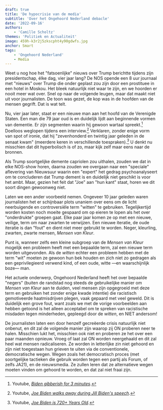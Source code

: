 ```yaml
---
draft: true
title: 'De hypocrisie van de media'
subtitle: 'Over het Ongehoord Nederland debacle'
date: '2022-09-16'
authors:
    - 'Camille Scholtz'
themes: 'Politiek en Actualiteit'
image: 459h-k3r2j5zkscpht4y90gdwfs.jpg
anchor: Smart
tags:
    - 'Ongehoord Nederland'
    - Media
---
```


Weet u nog hoe het "fatsoenlijke" nieuws over Trump berichtte tijdens zijn presidentschap, élke dag, vier jaar lang? De NOS opende een 8 uur journaal met "nieuws" over Trump die onder geplast zou zijn door een prostituee in een hotel in Moskou. Het bleek natuurlijk niet waar te zijn, en we hoorden er nooit meer wat over. Snel op naar de volgende leugen, maar dat maakt niet uit voor journalisten. De toon was gezet, de kop was in de hoofden van de mensen gegrift. Dat is wat telt.

Nu, vier jaar later, staat er een nieuwe man aan het hoofd van de Verenigde Staten. Een man die 79 jaar oud is en duidelijk lijdt aan beginnende vormen van dementie. Er zijn segmenten waarin hij gewoon wartaal spreekt.[^1] Doelloos weglopen tijdens een interview.[^2] Verklaren, zonder enige vorm van spot of ironie, dat hij "zevenhonderd en twintig jaar geleden in de senaat kwam" (meerdere keren in verschillende toespraken).[^3] U denkt nu misschien dat dit hyperbolisch is of zo, maar kijk zelf maar eens naar de bronnen.

Als Trump soortgelijke demente capriolen zou uithalen, zouden we dat in elke NOS-show horen, daarna zouden we overgaan naar een "speciale" aflevering van Nieuwsuur waarin een "expert" het gedrag psychoanalyseert om te concluderen dat Trump dement is en duidelijk niet geschikt is voor het ambt. Maar, gezien het feit dat "Joe" aan "hun kant" staat, horen we dit soort dingen gewoonweg niet.

Laten we een ander voorbeeld nemen. Ongeveer 10 jaar geleden waren journalisten het er schijnbaar plots unaniem over eens om de licht neerbuigende en controversiële term "witten" te gebruiken. Tegelijkertijd worden kosten noch moeite gespaard om op eieren te lopen als het over "onderdrukte" groepen gaat. Elke paar jaar komen ze op met een nieuwe, veilige, term om naar zwarten te verwijzen. Een nieuwe iteratie, de oude iteratie is dan "fout" en dient niet meer gebruikt te worden. Neger, kleurling, zwarten, zwarte mensen, *Mensen van Kleur*.

Punt is, wanneer zelfs een kleine subgroep van de *Mensen van Kleur* mogelijk een probleem heeft met een bepaalde term, zal een nieuwe term worden uitgevonden. Als de *witten* echter een probleem hebben met de term "wit" moeten ze gewoon hun bek houden en zich niet zo gedragen als een geprivilegieerd verwend kind, of een oude, witte —en waarschijnlijk boze— man.

Het actuele onderwerp, Ongehoord Nederland heeft het over bepaalde "negers" (buiten de randstad nog steeds de gebruikelijke manier om *Mensen van Kleur* aan te duiden, veel mensen zijn opgegroeid met deze term en gebruiken het zonder enige kwade intentie) die racistisch gemotiveerde haatmisdrijven plegen, vaak gepaard met veel geweld. Dit is duidelijk een grove fout, want zoals we met de vorige voorbeelden aan hebben getoond is het alleen acceptabel om te spreken van racistische misdaden tegen minderheden, gepleegd door de *witten*, en NIET andersom!

De journalisten laten een door henzelf gecreëerde crisis natuurlijk niet onbenut, en dit zal de volgende manier zijn waarop zij ON proberen neer te halen. Misschien lukt het, misschien ook niet en proberen ze het over een paar maanden opnieuw. Vroeg of laat zal ON worden neergehaald en dit zal heel wat mensen radicaliseren. Ze worden in letterlijke zin niet gehoord en zijn niet toegestaan hun grieven te uiten via de conventionele, democratische wegen. Wegen zoals het democratisch proces (met soortgelijke tactieken die gebruik worden tegen een partij als Forum, of zelfs JA21), en de nieuwsmedia. Ze zullen leren dat ze alternatieve wegen moeten vinden om gehoord te worden, en dat zal niet fraai zijn.

[^1]: Youtube, *[Biden gibberish for 3 minutes](https://www.youtube.com/watch?v=_aMwcdCbd60)*.
[^2]: Youtube, *[Joe Biden walks away during Jill Biden's speech](https://www.youtube.com/watch?v=sO8gOC1cihk)*.
[^3]: Youtube, *[Joe Biden is 720+ Years Old](https://www.youtube.com/watch?v=0QniYWeP2S0)*.
